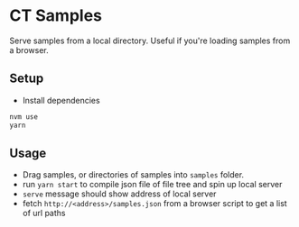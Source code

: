 # CT Samples
Serve samples from a local directory. Useful if you're loading samples from a browser.

## Setup
* Install dependencies
```bash
nvm use
yarn
```

## Usage
* Drag samples, or directories of samples into `samples` folder.
* run `yarn start` to compile json file of file tree and spin up local server
* `serve` message should show address of local server
* fetch `http://<address>/samples.json` from a browser script to get a list of url paths

